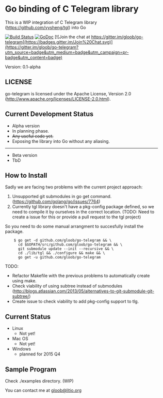 Go binding of C Telegram library
================================

This is a WIP integration of C Telegram library (https://github.com/vysheng/tgl) into Go

[![Build Status](https://travis-ci.org/gloob/go-telegram.svg?branch=master)](https://travis-ci.org/gloob/go-telegram)
[![GoDoc](https://godoc.org/github.com/gloob/go-telegram?status.svg)](https://godoc.org/github.com/gloob/go-telegram)
[![Join the chat at https://gitter.im/gloob/go-telegram](https://badges.gitter.im/Join%20Chat.svg)](https://gitter.im/gloob/go-telegram?utm_source=badge&utm_medium=badge&utm_campaign=pr-badge&utm_content=badge)

Version: 0.1-alpha

LICENSE
-------

go-telegram is licensed under the Apache License, Version 2.0 (http://www.apache.org/licenses/LICENSE-2.0.html).

Current Development Status
--------------------------

* Alpha version
 * In planning phase.
 * ~~Any useful code yet.~~
 * Exposing the library into Go without any aliasing.

***

* Beta version
 * TbD

How to Install
--------------

Sadly we are facing two problems with the current project approach:

1. Unsupported git submodules in go get command. (https://github.com/golang/go/issues/7764)
2. Currently tgl library doesn't have a pkg-config package defined, so we need to compile it by ourselves in the correct location. (TODO: Need to create a issue for this or provide a pull request to the tgl project)

So you need to do some manual arrangment to succesfully install the package.

```
    $ go get -d github.com/gloob/go-telegram && \
      cd $GOPATH/src/github.com/gloob/go-telegram && \
      git submodule update --init --recursive && \
      cd ./lib/tgl && ./configure && make && \
      go get -u github.com/gloob/go-telegram
```

TODO:

* Refactor Makefile with the previous problems to automatically create using make.
* Check viability of using subtree instead of submodules (http://blogs.atlassian.com/2013/05/alternatives-to-git-submodule-git-subtree/)
* Create issue to check viability to add pkg-config support to tlg.

Current Status
--------------

 * Linux
   * Not yet!
 * Mac OS
   * Not yet!
 * Windows
   * planned for 2015 Q4

Sample Program
--------------

Check ./examples directory. (WIP)

You can contact me at gloob@litio.org
